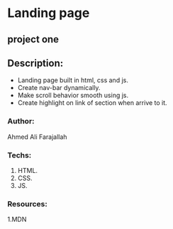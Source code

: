 # Landing page


## project one


## Description: 
- Landing page built in html, css and js.
- Create nav-bar dynamically.
- Make scroll behavior smooth using js.
- Create highlight on link of section when arrive to it. 


### Author:
Ahmed Ali Farajallah


### Techs:
1. HTML.
2. CSS.
3. JS.


### Resources:
1.MDN